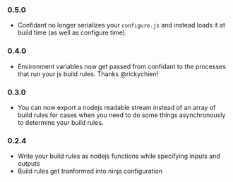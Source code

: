 ### 0.5.0

+ Confidant no longer serializes your `configure.js` and instead loads
  it at build time (as well as configure time).

### 0.4.0

+ Environment variables now get passed from confidant to the processes
  that run your js build rules. Thanks @rickychien!

### 0.3.0

+ You can now export a nodejs readable stream instead of an array of
  build rules for cases when you need to do some things asynchronously
  to determine your build rules.

### 0.2.4

+ Write your build rules as nodejs functions while specifying inputs and
  outputs
+ Build rules get tranformed into ninja configuration
